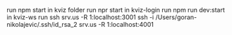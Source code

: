 run npm start in kviz folder
run npr start in kviz-login
run npm run dev:start in kviz-ws 
run ssh srv.us -R 1:localhost:3001
ssh -i /Users/goran-nikolajevic/.ssh/id_rsa_2 srv.us -R 1:localhost:4001
